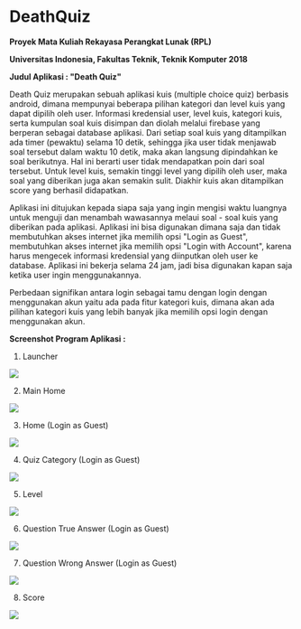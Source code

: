 # DeathQuiz

**Proyek Mata Kuliah Rekayasa Perangkat Lunak (RPL)**

**Universitas Indonesia, Fakultas Teknik, Teknik Komputer 2018**

**Judul Aplikasi : "Death Quiz"**

Death Quiz merupakan sebuah aplikasi kuis (multiple choice quiz) berbasis android, dimana mempunyai beberapa pilihan kategori dan level kuis yang dapat dipilih oleh user. Informasi kredensial user, level kuis, kategori kuis, serta kumpulan soal kuis disimpan dan diolah melalui firebase yang berperan sebagai database aplikasi. Dari setiap soal kuis yang ditampilkan ada timer (pewaktu) selama 10 detik, sehingga jika user tidak menjawab soal tersebut dalam waktu 10 detik, maka akan langsung dipindahkan ke soal berikutnya. Hal ini berarti user tidak mendapatkan poin dari soal tersebut. Untuk level kuis, semakin tinggi level yang dipilih oleh user, maka soal yang diberikan juga akan semakin sulit. Diakhir kuis akan ditampilkan score yang berhasil didapatkan.

Aplikasi ini ditujukan kepada siapa saja yang ingin mengisi waktu luangnya untuk menguji dan menambah wawasannya melaui soal - soal kuis yang diberikan pada aplikasi. Aplikasi ini bisa digunakan dimana saja dan tidak membutuhkan akses internet jika memilih opsi "Login as Guest", membutuhkan akses internet jika memilih opsi "Login with Account", karena harus mengecek informasi kredensial yang diinputkan oleh user ke database. Aplikasi ini bekerja selama 24 jam, jadi bisa digunakan kapan saja ketika user ingin menggunakannya.

Perbedaan signifikan antara login sebagai tamu dengan login dengan menggunakan akun yaitu ada pada fitur kategori kuis, dimana akan ada pilihan kategori kuis yang lebih banyak jika memilih opsi login dengan menggunakan akun.

**Screenshot Program Aplikasi :**
1. Launcher

![](image/launcher.jpg)

2. Main Home

![](image/home.jpg)

3. Home (Login as Guest)

![](image/home_guest.jpg)

4. Quiz Category (Login as Guest)

![](image/category_guest.jpg)

5. Level

![](image/level.jpg)

6. Question True Answer (Login as Guest)

![](image/question_guest_true.jpg)

7. Question Wrong Answer (Login as Guest)

![](image/question_guest_wrong.jpg)

8. Score

![](image/score.jpg)
